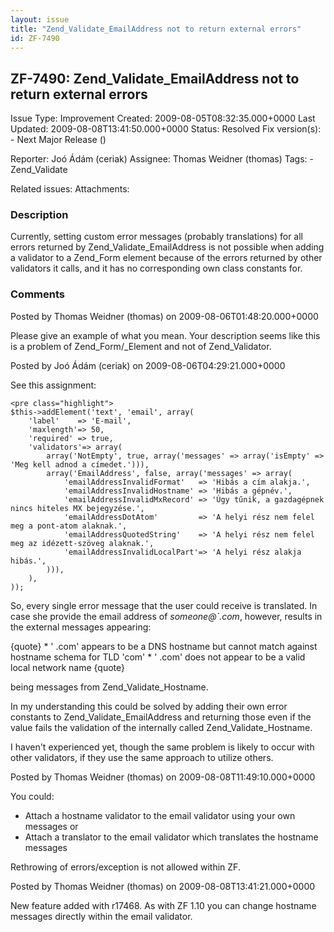 ```yaml
---
layout: issue
title: "Zend_Validate_EmailAddress not to return external errors"
id: ZF-7490
---
```


ZF-7490: Zend\_Validate\_EmailAddress not to return external errors
-------------------------------------------------------------------

 Issue Type: Improvement Created: 2009-08-05T08:32:35.000+0000 Last Updated: 2009-08-08T13:41:50.000+0000 Status: Resolved Fix version(s): - Next Major Release ()
 
 Reporter:  Joó Ádám (ceriak)  Assignee:  Thomas Weidner (thomas)  Tags: - Zend\_Validate
 
 Related issues: 
 Attachments: 
### Description

Currently, setting custom error messages (probably translations) for all errors returned by Zend\_Validate\_EmailAddress is not possible when adding a validator to a Zend\_Form element because of the errors returned by other validators it calls, and it has no corresponding own class constants for.

 

 

### Comments

Posted by Thomas Weidner (thomas) on 2009-08-06T01:48:20.000+0000

Please give an example of what you mean. Your description seems like this is a problem of Zend\_Form/\_Element and not of Zend\_Validator.

 

 

Posted by Joó Ádám (ceriak) on 2009-08-06T04:29:21.000+0000

See this assignment:

 
    <pre class="highlight">
    $this->addElement('text', 'email', array(
        'label'    => 'E-mail',
        'maxlength'=> 50,
        'required' => true,
        'validators'=> array(
            array('NotEmpty', true, array('messages' => array('isEmpty' => 'Meg kell adnod a címedet.'))),
            array('EmailAddress', false, array('messages' => array(
                'emailAddressInvalidFormat'   => 'Hibás a cím alakja.',
                'emailAddressInvalidHostname' => 'Hibás a gépnév.',
                'emailAddressInvalidMxRecord' => 'Úgy tűnik, a gazdagépnek nincs hiteles MX bejegyzése.',
                'emailAddressDotAtom'         => 'A helyi rész nem felel meg a pont-atom alaknak.',
                'emailAddressQuotedString'    => 'A helyi rész nem felel meg az idézett-szöveg alaknak.',
                'emailAddressInvalidLocalPart'=> 'A helyi rész alakja hibás.',
            ))),
        ),
    ));


So, every single error message that the user could receive is translated. In case she provide the email address of _someone@`.com_, however, results in the external messages appearing:

{quote} \* '    .com' appears to be a DNS hostname but cannot match against hostname schema for TLD 'com'
    * '
.com' does not appear to be a valid local network name {quote}

being messages from Zend\_Validate\_Hostname.

In my understanding this could be solved by adding their own error constants to Zend\_Validate\_EmailAddress and returning those even if the value fails the validation of the internally called Zend\_Validate\_Hostname.

I haven't experienced yet, though the same problem is likely to occur with other validators, if they use the same approach to utilize others.

 

 

Posted by Thomas Weidner (thomas) on 2009-08-08T11:49:10.000+0000

You could:

- Attach a hostname validator to the email validator using your own messages or
- Attach a translator to the email validator which translates the hostname messages

Rethrowing of errors/exception is not allowed within ZF.

 

 

Posted by Thomas Weidner (thomas) on 2009-08-08T13:41:21.000+0000

New feature added with r17468. As with ZF 1.10 you can change hostname messages directly within the email validator.

 

 